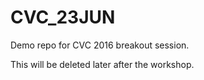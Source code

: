 # CVC_23JUN
Demo repo for CVC 2016 breakout session.

This will be deleted later after the workshop.